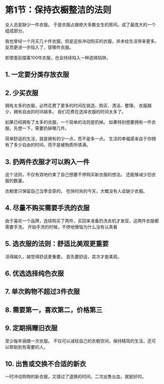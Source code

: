 # 第1节：保持衣橱整洁的法则

女人总是缺少一件衣服。
于是衣服占据绝大多数女生的房间。成了最庞大的一个组成部分。

我也曾经一个月买几十件衣服，但是这些冲动购买的衣服，并未给生活带来更多。
反而更进一步陷入了，穿哪件衣服。

即使面前摆着100件衣服，也会持续陷入一种选择陷阱。

## 1. 一定要分类存放衣服

## 2. 少买衣服

拥有太多的衣服，必然花费了更多的时间在挑选、购买、清洁、整理。
衣服越少，拥有自由的时间越多。
我们花费在选择衣服的时间太多了。

如果已经拥有了太多的衣服，一个简单的法则是扔掉。
如果特别想要拥有一件衣服，先想一下，需要扔掉哪几件。

简单舒适的生活，就是拥有的少一点，而不是多一点。
生活的幸福感来自于你拥有了多少自由的时间，而不是被物质所填满。

## 3. 扔两件衣服才可以购入一件

这个法则，不仅有效地约束了自己想要不停购买新衣服的想法。
还能够减少旧衣服的数量。

衣橱里只保留自己当季会穿的。
在快时尚的今天，大概没有人会缺少衣服。

## 4. 尽量不购买需要手洗的衣服

由于喜欢一个品牌，连续购买了两件，买回来准备扔洗衣机才发现，这两件衣服都需要手洗。
开始手洗的时候，不停地懊恼为什么没有认真看

## 5. 选衣服的法则：舒适比美观更重要

活得越久，越觉得舒适更重要。
首先要舒适，其次才是美观。

## 6. 优选选择纯色衣服

## 7. 单次购物不超过3件衣服

## 8. 需要第一，喜欢第二，价格第三

## 9. 定期捐赠旧衣服

至少每年捐赠一次衣服。
不仅可以减轻自己的衣橱空间，保持精简的生活，还可以帮助到有需要的人。

## 10. 出售或交换不合适的新衣

一时冲动购物的新衣服，又错过了退换的时间，二次出售出血，就挺好的。
